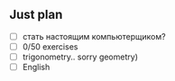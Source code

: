 ## Just plan
- [ ] стать настоящим компьютерщиком?
- [ ] 0/50 exercises 
- [ ] trigonometry.. sorry geometry)
- [ ] English
